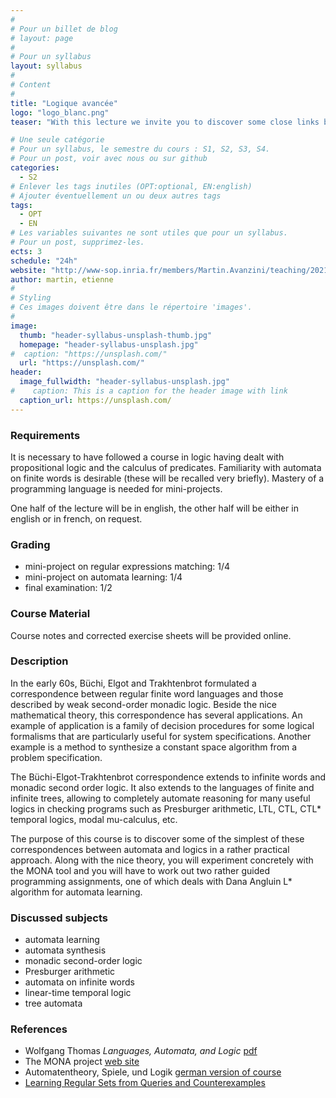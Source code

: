 ```yaml
---
#
# Pour un billet de blog
# layout: page
#
# Pour un syllabus
layout: syllabus
#
# Content
#
title: "Logique avancée"
logo: "logo_blanc.png"
teaser: "With this lecture we invite you to discover some close links between logic and automata."

# Une seule catégorie
# Pour un syllabus, le semestre du cours : S1, S2, S3, S4.
# Pour un post, voir avec nous ou sur github
categories:
  - S2
# Enlever les tags inutiles (OPT:optional, EN:english)
# Ajouter éventuellement un ou deux autres tags
tags:
  - OPT
  - EN
# Les variables suivantes ne sont utiles que pour un syllabus.
# Pour un post, supprimez-les.
ects: 3
schedule: "24h"
website: "http://www-sop.inria.fr/members/Martin.Avanzini/teaching/2021/AL"
author: martin, etienne
#
# Styling
# Ces images doivent être dans le répertoire 'images'.
#
image:
  thumb: "header-syllabus-unsplash-thumb.jpg"
  homepage: "header-syllabus-unsplash.jpg"
#  caption: "https://unsplash.com/"
  url: "https://unsplash.com/"
header:
  image_fullwidth: "header-syllabus-unsplash.jpg"
#    caption: This is a caption for the header image with link
  caption_url: https://unsplash.com/
---
```


### Requirements ###

It is necessary to have followed a course in logic having dealt with
propositional logic and the calculus of predicates. Familiarity
with automata on finite words is desirable (these will be
recalled very briefly). Mastery of a programming language
is needed for mini-projects.

One half of the lecture will be in english, the other half will be either in english or in french, on request.

### Grading ###

  - mini-project on regular expressions matching: 1/4
  - mini-project on automata learning: 1/4
  - final examination: 1/2

### Course Material ###
Course notes and corrected exercise sheets will be provided online.

### Description ###

In the early 60s, Büchi, Elgot and Trakhtenbrot formulated a correspondence 
between regular finite word languages
and those described by weak second-order monadic logic.
Beside the nice mathematical
theory, this correspondence has several applications. An example
of application is a family of decision procedures for some logical formalisms
that are particularly useful for system specifications.
Another example is a method to synthesize 
a constant space algorithm from a problem
specification.

The Büchi-Elgot-Trakhtenbrot correspondence
extends to infinite words and monadic second order logic.
It also extends to the languages of finite and infinite trees,
allowing to completely automate reasoning
for many useful logics
in checking programs such as Presburger arithmetic,
LTL, CTL, CTL* temporal logics, modal mu-calculus, etc. 

The purpose of
this course is to discover some of the simplest of these correspondences 
between automata and logics in a rather practical approach. Along with
the nice theory, you will experiment concretely with the MONA tool and you 
will have to work out two rather guided programming assignments, one of 
which deals with Dana Angluin L* algorithm for automata learning.

### Discussed subjects ###
  - automata learning
  - automata synthesis
  - monadic second-order logic
  - Presburger arithmetic
  - automata on infinite words
  - linear-time temporal logic
  - tree automata


### References ###
- Wolfgang Thomas *Languages, Automata, and Logic* [pdf](http://www.cs.cornell.edu/courses/cs6860/2010fa/Handouts/thomas.pdf)
- The MONA project [web site](http://www.brics.dk/mona/)
- Automatentheory, Spiele, und Logik [german version of course](http://www.lsv.fr/~lozes/Enseignement/ASL/index.php)
- [Learning Regular Sets from Queries and Counterexamples](https://people.eecs.berkeley.edu/~dawnsong/teaching/s10/papers/angluin87.pdf)